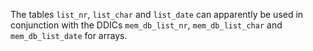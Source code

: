 The tables `list_nr`, `list_char` and `list_date` can apparently be used in
conjunction with the DDICs `mem_db_list_nr`, `mem_db_list_char` and `mem_db_list_date`
for arrays.
